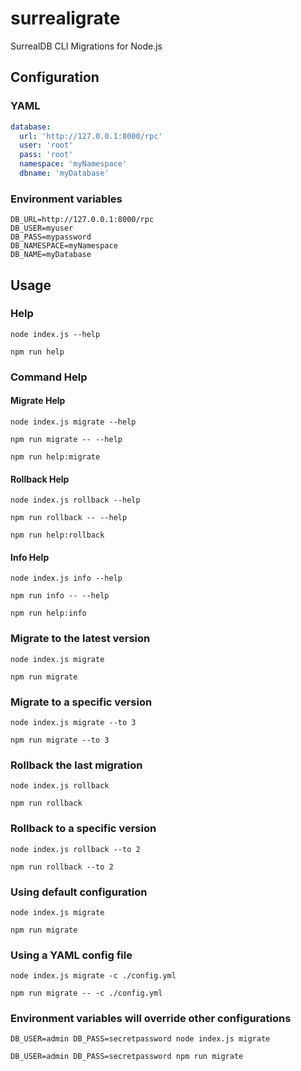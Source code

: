 # surrealigrate

SurrealDB CLI Migrations for Node.js

## Configuration

### YAML

```yaml
database:
  url: 'http://127.0.0.1:8000/rpc'
  user: 'root'
  pass: 'root'
  namespace: 'myNamespace'
  dbname: 'myDatabase'
```

### Environment variables

```env
DB_URL=http://127.0.0.1:8000/rpc
DB_USER=myuser
DB_PASS=mypassword
DB_NAMESPACE=myNamespace
DB_NAME=myDatabase
```

## Usage

### Help

```
node index.js --help
```

```
npm run help
```

### Command Help

#### Migrate Help

```
node index.js migrate --help
```

```
npm run migrate -- --help
```

```
npm run help:migrate
```

#### Rollback Help

```
node index.js rollback --help
```

```
npm run rollback -- --help
```

```
npm run help:rollback
```

#### Info Help

```
node index.js info --help
```

```
npm run info -- --help
```

```
npm run help:info
```

### Migrate to the latest version

```
node index.js migrate
```

```
npm run migrate
```

### Migrate to a specific version

```
node index.js migrate --to 3
```

```
npm run migrate --to 3
```

### Rollback the last migration

```
node index.js rollback
```

```
npm run rollback
```

### Rollback to a specific version

```
node index.js rollback --to 2
```

```
npm run rollback --to 2
```

### Using default configuration

```
node index.js migrate
```

```
npm run migrate
```

### Using a YAML config file

```
node index.js migrate -c ./config.yml
```

```
npm run migrate -- -c ./config.yml
```

### Environment variables will override other configurations

```
DB_USER=admin DB_PASS=secretpassword node index.js migrate
```

```
DB_USER=admin DB_PASS=secretpassword npm run migrate
```
